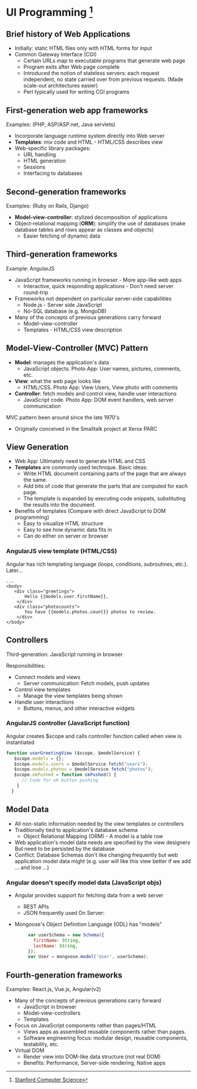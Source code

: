 # UI Programming [^1]

## Brief history of Web Applications

- Initially: static HTML files only with HTML forms for input
- Common Gateway Interface (CGI)
  - Certain URLs map to executable programs that generate web page
  - Program exits after Web page complete
  - Introduced the notion of stateless servers: each request independent, no state carried over from previous requests. (Made scale-out architectures easier)
  - Perl typically used for writing CGI programs

## First-generation web app frameworks

Examples: (PHP, ASP/ASP.net, Java servlets)

- Incorporate language runtime system directly into Web server
- **Templates**: mix code and HTML - HTML/CSS describes view
- Web-specific library packages:
  - URL handling
  - HTML generation
  - Sessions
  - Interfacing to databases

## Second-generation frameworks

Examples: (Ruby on Rails, Django)

- **Model-view-controller**: stylized decomposition of applications
- Object-relational mapping (**ORM**): simplify the use of databases (make database tables and rows appear as classes and objects)
  - Easier fetching of dynamic data

## Third-generation frameworks

Example: AngularJS

- JavaScript frameworks running in browser - More app-like web apps 
  - Interactive, quick responding applications - Don't need server round-trip
- Frameworks not dependent on particular server-side capabilities
  - Node.js - Server side JavaScript
  - No-SQL database (e.g. MongoDB)
- Many of the concepts of previous generations carry forward
  - Model-view-controller
  - Templates - HTML/CSS view description
  
## Model-View-Controller (MVC) Pattern

- **Model**: manages the application's data
  - JavaScript objects. Photo App: User names, pictures, comments, etc.
- **View**: what the web page looks like
  - HTML/CSS. Photo App: View Users, View photo with comments
- **Controller**: fetch models and control view, handle user interactions 
  - JavaScript code. Photo App: DOM event handlers, web server communication

MVC pattern been around since the late 1970's
  - Originally conceived in the Smalltalk project at Xerox PARC

## View Generation

- Web App: Ultimately need to generate HTML and CSS
- **Templates** are commonly used technique. Basic ideas:
  - Write HTML document containing parts of the page that are always the same.
  - Add bits of code that generate the parts that are computed for each page.
  - The template is expanded by executing code snippets, substituting the results into the document.
- Benefits of templates (Compare with direct JavaScript to DOM programming)
  - Easy to visualize HTML structure
  - Easy to see how dynamic data fits in
  - Can do either on server or browser

### AngularJS view template (HTML/CSS)

Angular has rich templating language (loops, conditions, subroutines, etc.). Later...

  ```xhtml
  ... 
  <body>
     <div class="greetings">
         Hello {{models.user.firstName}},
      </div>
     <div class="photocounts">
         You have {{models.photos.count}} photos to review.
      </div>
  </body>
  ```


## Controllers

Third-generation: JavaScript running in browser

Responsibilities:

- Connect models and views
  - Server communication: Fetch models, push updates
- Control view templates
  - Manage the view templates being shown
- Handle user interactions
  - Buttons, menus, and other interactive widgets

### AngularJS controller (JavaScript function)

Angular creates $scope and calls controller function called when view is instantiated

```javascript
function userGreetingView ($scope, $modelService) {
   $scope.models = {};
   $scope.models.users = $modelService.fetch("users");
   $scope.models.photos = $modelService.fetch("photos");
   $scope.okPushed = function okPushed() {
      // Code for ok button pushing
    } 
  }
```

## Model Data

- All non-static information needed by the view templates or controllers
- Traditionally tied to application's database schema
  - Object Relational Mapping (ORM) - A model is a table row
- Web application's model data needs are specified by the view designers But need to be persisted by the database
- Conflict: Database Schemas don't like changing frequently but web application model data might (e.g. user will like this view better if we add ... and lose ...)

### Angular doesn't specify model data (JavaScript objs)

- Angular provides support for fetching data from a web server
  - REST APIs
  - JSON frequently used On Server:
- Mongoose's Object Definition Language (ODL) has "models"

  ```javascript
       var userSchema = new Schema({
         firstName: String,
         lastName: String,
       });
       var User = mongoose.model('User', userSchema);
  ```

## Fourth-generation frameworks

Examples: React.js, Vue.js, Angular(v2)

- Many of the concepts of previous generations carry forward
  - JavaScript in browser
  - Model-view-controllers
  - Templates
- Focus on JavaScript components rather than pages/HTML
  - Views apps as assembled reusable components rather than pages.
  - Software engineering focus: modular design, reusable components, testability, etc.
- Virtual DOM
  - Render view into DOM-like data structure (not real DOM)
  - Benefits: Performance, Server-side rendering, Native apps

[^1]: [Stanford Computer Science](https://cs.stanford.edu)
